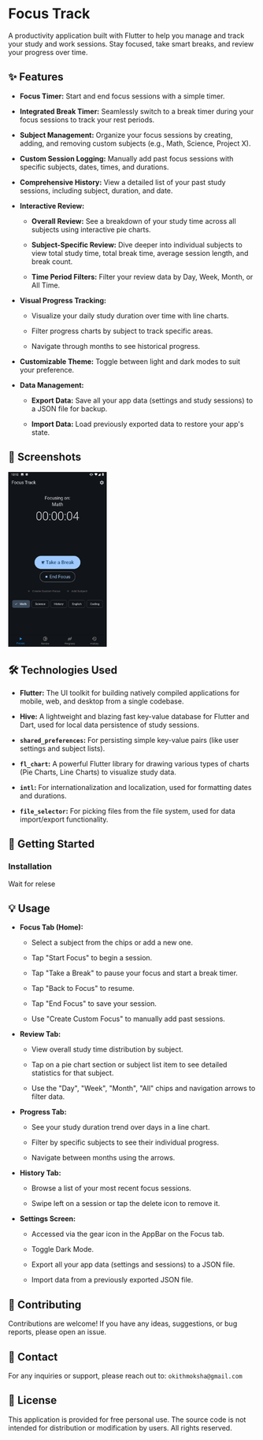 # Focus Track

A productivity application built with Flutter to help you manage and track your study and work sessions. Stay focused, take smart breaks, and review your progress over time.

## ✨ Features

-   **Focus Timer:** Start and end focus sessions with a simple timer.

-   **Integrated Break Timer:** Seamlessly switch to a break timer during your focus sessions to track your rest periods.

-   **Subject Management:** Organize your focus sessions by creating, adding, and removing custom subjects (e.g., Math, Science, Project X).

-   **Custom Session Logging:** Manually add past focus sessions with specific subjects, dates, times, and durations.

-   **Comprehensive History:** View a detailed list of your past study sessions, including subject, duration, and date.

-   **Interactive Review:**

    -   **Overall Review:** See a breakdown of your study time across all subjects using interactive pie charts.

    -   **Subject-Specific Review:** Dive deeper into individual subjects to view total study time, total break time, average session length, and break count.

    -   **Time Period Filters:** Filter your review data by Day, Week, Month, or All Time.

-   **Visual Progress Tracking:**

    -   Visualize your daily study duration over time with line charts.

    -   Filter progress charts by subject to track specific areas.

    -   Navigate through months to see historical progress.

-   **Customizable Theme:** Toggle between light and dark modes to suit your preference.

-   **Data Management:**

    -   **Export Data:** Save all your app data (settings and study sessions) to a JSON file for backup.

    -   **Import Data:** Load previously exported data to restore your app's state.


## 📱 Screenshots

<img src="screenshot/Screenshot_20250630-121259.png" width="200px">

## 🛠️ Technologies Used

-   **Flutter:** The UI toolkit for building natively compiled applications for mobile, web, and desktop from a single codebase.

-   **Hive:** A lightweight and blazing fast key-value database for Flutter and Dart, used for local data persistence of study sessions.

-   **`shared_preferences`:** For persisting simple key-value pairs (like user settings and subject lists).

-   **`fl_chart`:** A powerful Flutter library for drawing various types of charts (Pie Charts, Line Charts) to visualize study data.

-   **`intl`:** For internationalization and localization, used for formatting dates and durations.

-   **`file_selector`:** For picking files from the file system, used for data import/export functionality.


## 🚀 Getting Started

### Installation

Wait for relese 


## 💡 Usage

-   **Focus Tab (Home):**

    -   Select a subject from the chips or add a new one.

    -   Tap "Start Focus" to begin a session.

    -   Tap "Take a Break" to pause your focus and start a break timer.

    -   Tap "Back to Focus" to resume.

    -   Tap "End Focus" to save your session.

    -   Use "Create Custom Focus" to manually add past sessions.

-   **Review Tab:**

    -   View overall study time distribution by subject.

    -   Tap on a pie chart section or subject list item to see detailed statistics for that subject.

    -   Use the "Day", "Week", "Month", "All" chips and navigation arrows to filter data.

-   **Progress Tab:**

    -   See your study duration trend over days in a line chart.

    -   Filter by specific subjects to see their individual progress.

    -   Navigate between months using the arrows.

-   **History Tab:**

    -   Browse a list of your most recent focus sessions.

    -   Swipe left on a session or tap the delete icon to remove it.

-   **Settings Screen:**

    -   Accessed via the gear icon in the AppBar on the Focus tab.

    -   Toggle Dark Mode.

    -   Export all your app data (settings and sessions) to a JSON file.

    -   Import data from a previously exported JSON file.


## 🤝 Contributing

Contributions are welcome! If you have any ideas, suggestions, or bug reports, please open an issue.

## 📧 Contact

For any inquiries or support, please reach out to: `okithmoksha@gmail.com`

## 📄 License

This application is provided for free personal use. The source code is not intended for distribution or modification by users. All rights reserved.
